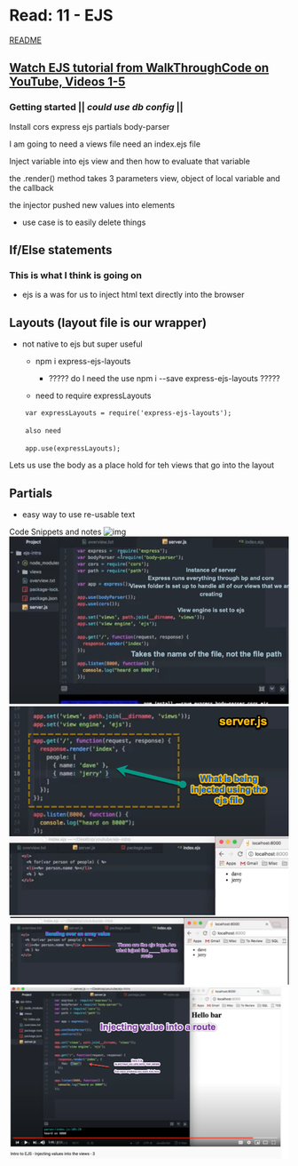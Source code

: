 # Read: 11 - EJS

[README](/README.md)

## [Watch EJS tutorial from WalkThroughCode on YouTube, Videos 1-5](https://www.youtube.com/watch?v=IqpfBGsALqc&list=PL7sCSgsRZ-slYARh3YJIqPGZqtGVqZRGt)

### Getting started  || *could use db config* ||
Install cors express ejs partials body-parser

I am going to need a views file
need an index.ejs file


Inject variable into ejs view and then how to evaluate that variable



the .render() method takes 3 parameters
view, object of local variable and the callback

the injector pushed new values into elements
- use case is to easily delete things


## If/Else statements

### This is what I think is going on
- ejs is a was for us to inject html text directly into the browser


## Layouts (layout file is our wrapper)
- not native to ejs but super useful
  - npm i express-ejs-layouts

    - ????? do I need the use npm i --save express-ejs-layouts ?????

  - need to require expressLayouts 
```
    var expressLayouts = require('express-ejs-layouts');

    also need

    app.use(expressLayouts);
```
Lets us use the body as a place hold for teh views that go into the layout

## Partials
- easy way to use re-usable text

Code Snippets and notes
![img](../img/ejs_sever_setup.png)
![](../img/ejsServer.png)
![](../img/ejs_injecting_ex.png)
![](../img/ejs_iterating_over_arr.png)
![](../img/ejs_Inject.png)